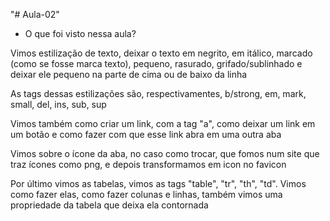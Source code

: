 "# Aula-02" 
- O que foi visto nessa aula?
<p>Vimos estilização de texto, deixar o texto em negrito, em itálico, marcado (como se fosse marca texto), pequeno, rasurado, grifado/sublinhado e deixar ele pequeno na parte de cima ou de baixo da linha </p>
<p>As tags dessas estilizações são, respectivamentes, b/strong, em, mark, small, del, ins, sub, sup</p>
<p>Vimos também como criar um link, com a tag "a", como deixar um link em um botão e como fazer com que esse link abra em uma outra aba</p>
<p>Vimos sobre o ícone da aba, no caso como trocar, que fomos num site que traz ícones como png, e depois transformamos em icon no favicon</p>
<p>Por último vimos as tabelas, vimos as tags "table", "tr", "th", "td". Vimos como fazer elas, como fazer colunas e linhas, também vimos uma propriedade da tabela que deixa ela contornada</p>